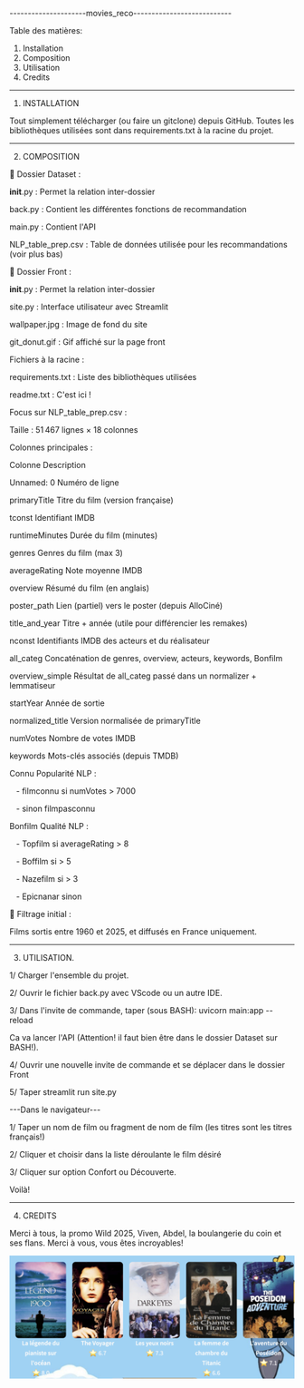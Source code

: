 ---------------------movies_reco---------------------------

Table des matières:

1. Installation
2. Composition
3. Utilisation
4. Credits

------------------------------------------------------------

1. INSTALLATION

Tout simplement télécharger (ou faire un gitclone) depuis GitHub.
Toutes les bibliothèques utilisées sont dans requirements.txt à la racine du projet.

-------------------------------------------------------------

2. COMPOSITION

📂 Dossier Dataset :  

__init__.py : Permet la relation inter-dossier  

back.py : Contient les différentes fonctions de recommandation  

main.py : Contient l'API  

NLP_table_prep.csv : Table de données utilisée pour les recommandations (voir plus bas)  

📂 Dossier Front :  

__init__.py : Permet la relation inter-dossier  

site.py : Interface utilisateur avec Streamlit  

wallpaper.jpg : Image de fond du site  

git_donut.gif : Gif affiché sur la page front  

 Fichiers à la racine :  
 
requirements.txt : Liste des bibliothèques utilisées  

readme.txt : C'est ici !  

 Focus sur NLP_table_prep.csv :  
 
Taille : 51 467 lignes × 18 colonnes  

Colonnes principales :  

Colonne	Description  

Unnamed: 0	Numéro de ligne  

primaryTitle	Titre du film (version française)  

tconst	Identifiant IMDB  

runtimeMinutes	Durée du film (minutes)  

genres	Genres du film (max 3)  

averageRating	Note moyenne IMDB  

overview	Résumé du film (en anglais)  

poster_path	Lien (partiel) vers le poster (depuis AlloCiné)  

title_and_year	Titre + année (utile pour différencier les remakes)  

nconst	Identifiants IMDB des acteurs et du réalisateur  

all_categ	Concaténation de genres, overview, acteurs, keywords, Bonfilm  

overview_simple	Résultat de all_categ passé dans un normalizer + lemmatiseur  

startYear	Année de sortie  

normalized_title	Version normalisée de primaryTitle  

numVotes	Nombre de votes IMDB  

keywords	Mots-clés associés (depuis TMDB)  

Connu	Popularité NLP :  

   - filmconnu si numVotes > 7000	  
   
   - sinon filmpasconnu	  
   
Bonfilm	Qualité NLP :  

   - Topfilm si averageRating > 8	  
   
   - Boffilm si > 5	  
   
   - Nazefilm si > 3	  
   
   - Epicnanar sinon	  
   
📌 Filtrage initial :  

Films sortis entre 1960 et 2025, et diffusés en France uniquement.

-------------------------------------------------------------

3. UTILISATION.

1/ Charger l'ensemble du projet.  

2/ Ouvrir le fichier back.py avec VScode ou un autre IDE.  

3/ Dans l'invite de commande, taper (sous BASH): uvicorn main:app --reload   

Ca va lancer l'API (Attention! il faut bien être dans le dossier Dataset sur BASH!).  

4/ Ouvrir une nouvelle invite de commande et se déplacer dans le dossier Front  

5/ Taper streamlit run site.py  


---Dans le navigateur---

1/ Taper un nom de film ou fragment de nom de film (les titres sont les titres français!)  

2/ Cliquer et choisir dans la liste déroulante le film désiré  

3/ Cliquer sur option Confort ou Découverte.  


Voilà!

-------------------------------------------------------------

4. CREDITS

Merci à tous, la promo Wild 2025, Viven, Abdel, la boulangerie du coin et ses flans.
Merci à vous, vous êtes incroyables!


![Movie Suggestions](https://raw.githubusercontent.com/nicofry/movies_reco/main/Screenshot%202025-06-12%20at%2016.40.41.png?raw=true)





